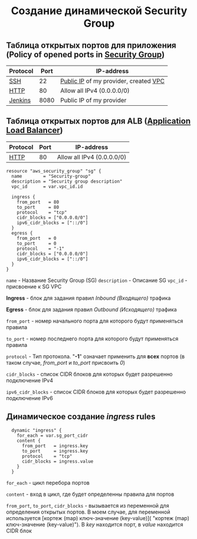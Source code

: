 # <div align="center">Создание динамической Security Group</div>

## Таблица открытых портов для приложения (Policy of opened ports in [Security Group](https://registry.terraform.io/providers/hashicorp/aws/latest/docs/resources/security_group "Security Group"))

| Protocol                                                                                                                                                                                                                                                  | Port | IP-address                                                                                                                                                                                                                          |
| --------------------------------------------------------------------------------------------------------------------------------------------------------------------------------------------------------------------------------------------------------- | ---- | ----------------------------------------------------------------------------------------------------------------------------------------------------------------------------------------------------------------------------------- |
| [SSH](https://datatracker.ietf.org/doc/html/rfc4253 "SSH")                                                                                                                                                                                                | 22   | [Public IP](https://2ip.ru/ "Public IP") of my provider, created [VPC](https://github.com/OlesYudin/Terraform/blob/main/Lesson_7-Network_Infrastructure/modules/vpc/variables.tf#:~:text=variable%20%22cidr_vpc%22%20%7B,%7D "VPC") |
| [HTTP](https://datatracker.ietf.org/doc/html/rfc2616 "HTTP")                                                                                                                                                                                              | 80   | Allow all IPv4 (0.0.0.0/0)                                                                                                                                                                                                          |
| [Jenkins](https://www.jenkins.io/doc/book/installing/initial-settings/#:~:text=Runs%20Jenkins%20listener%20on%20port,The%20default%20is%20port%208080.&text=This%20option%20does%20not%20impact,specified%20in%20the%20global%20configuration. "Jenkins") | 8080 | Public IP of my provider                                                                                                                                                                                                            |

## Таблица открытых портов для ALB ([Application Load Balancer](https://registry.terraform.io/providers/hashicorp/aws/latest/docs/resources/lb "Application Load Balancer"))

| Protocol                                                     | Port | IP-address                 |
| ------------------------------------------------------------ | ---- | -------------------------- |
| [HTTP](https://datatracker.ietf.org/doc/html/rfc2616 "HTTP") | 80   | Allow all IPv4 (0.0.0.0/0) |

```
resource "aws_security_group" "sg" {
  name        = "Security-group"
  description = "Security group description"
  vpc_id      = var.vpc_id.id

  ingress {
    from_port   = 80
    to_port     = 80
    protocol    = "tcp"
    cidr_blocks = ["0.0.0.0/0"]
    ipv6_cidr_blocks = ["::/0"]
  }
  egress {
    from_port   = 0
    to_port     = 0
    protocol    = "-1"
    cidr_blocks = ["0.0.0.0/0"]
    ipv6_cidr_blocks = ["::/0"]
  }
}
```

`name` - Название Security Group (SG)
`description` - Описание SG
`vpc_id` - присвоение к SG VPC

**Ingress** - блок для задания правил _Inbound (Входящего)_ трафика

**Egress** - блок для задания правил _Outbound (Исходящего)_ трафика

`from_port` - номер начального порта для которого будут применяться правила

`to_port` - номер последнего порта для которого будут применяться правила

`protocol` - Тип протокола. "**-1**" означает применить для **всех** портов (в таком случае, _from_port_ и _to_port_ присвоить _0_)

`cidr_blocks` - список CIDR блоков для которых будет разрешенно подключение IPv4

`ipv6_cidr_blocks` - список CIDR блоков для которых будет разрешенно подключение IPv6

## Динамическое создание _ingress_ rules

```
  dynamic "ingress" {
    for_each = var.sg_port_cidr
    content {
      from_port   = ingress.key
      to_port     = ingress.key
      protocol    = "tcp"
      cidr_blocks = ingress.value
    }
  }
```

`for_each` - цикл перебора портов

`content` - вход в цикл, где будет определенны правила для портов

`from_port`, `to_port`, `cidr_blocks` - вызывается из переменной для определения открытых портов. В моем случае, для переменной используется [кортеж (map) ключ-значение (key-value)]( "кортеж (map) ключ-значение (key-value)"). В _key_ находится порт, в _value_ находится CIDR блок
